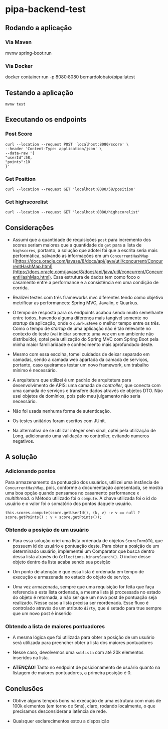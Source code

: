 
  

# pipa-backend-test

## Rodando a aplicação

### Via Maven

mvnw spring-boot:run

### Via Docker

docker container run -p 8080:8080 bernardolobato/pipa:latest

## Testando a aplicação
    mvnw test

## Executando os endpoints
### Post Score

    curl --location --request POST 'localhost:8080/score' \    
    --header 'Content-Type: application/json' \    
    --data-raw '{    
    "userId":58,    
    "points":10    
    }'

### Get Position

    curl --location --request GET 'localhost:8080/58/position'


### Get highscorelist

    curl --location --request GET 'localhost:8080/highscorelist' 


## Considerações

* Assumi que a quantidade de requisições `post` para incremento dos scores seriam maiores que a quantidade de `get` para a lista de `highscores`, portanto, a solução que adotei foi que a escrita seria mais performática, salvando as informações em um `ConcurrentHashMap` ([https://docs.oracle.com/javase/8/docs/api/java/util/concurrent/ConcurrentHashMap.html](https://docs.oracle.com/javase/8/docs/api/java/util/concurrent/ConcurrentHashMap.html). Essa estrutura de dados tem como foco o casamento entre a performance e a consistência em uma condição de corrida.
* Realizei testes com três frameworks mvc diferentes tendo como objetivo metrificar as performances: Spring MVC, Javalin, e Quarkus.
* O tempo de resposta para os endpoints acabou sendo muito semelhante entre todos, havendo alguma diferença mais tangível somente no *startup* da aplicação, onde o `quarkus`teve o melhor tempo entre os três. Como o tempo de *startup* de uma aplicação não é tão relevante no contexto do teste (vai iniciar somente uma vez em um ambiente não distribuído), optei pela utilização do Spring MVC com Spring Boot pela minha maior familiaridade e conhecimento mais aprofundado deste.

* Mesmo com essa escolha, tomei cuidados de deixar separado em camadas, sendo a camada web apartada da camada de serviços, portanto, caso queiramos testar um novo framework, um trabalho mínimo é necessário.

* A arquitetura que utilizei é um padrão de arquitetura para desenvolvimento de APIS: uma camada de *controller*, que conecta com uma camada de serviços e transfere dados através de objetos DTO. Não usei objetos de domínios, pois pelo meu julgamento não seria necessário.

* Não foi usada nenhuma forma de autenticação.

* Os testes unitários foram escritos com JUnit.
* Na alternativa de se utilizar integer sem sinal, optei pela utilização de Long, adicionando uma validação no controller, evitando numeros negativos. 

## A solução

### Adicionando pontos

Para armazenamento da pontuação dos usuários, utilizei uma instância de `ConcurrentHashMap`, pois, conforme a documentação apresentada, se mostra uma boa opção quando pensamos no casamento performance x *multithread*. o Método utilizado foi o `compute`. A chave utilizada foi o id do usuário e o valor foi o somatório dos pontos daquele usuário.

    this.scores.compute(score.getUserId(), (k, v) -> v == null ? score.getPoints() : v + score.getPoints());

  

### Obtendo a posição de um usuário

* Para essa solução criei uma lista ordenada de objetos `ScoreFormDTO`, que possuem id do usuário e pontuação deste. Para obter a posição de um determinado usuário, implementei um Comparator que busca dentro dessa lista através do `Collections.binarySearch()`. O índice desse objeto dentro da lista acaba sendo sua posição

* Um ponto de atenção é que essa lista é ordenada em tempo de execução e armazenada no estado do objeto de serviço.

* Uma vez armazenada, sempre que uma requisição for feita que faça referencia a esta lista ordenada, a mesma lista já processada no estado do objeto é retornada, a não ser que um novo post de pontuação seja realizado. Nesse caso a lista precisa ser reordenada. Esse fluxo é controlado através de um atributo `dirty`, que é setado para true sempre que um novo post é inserido

### Obtendo a lista de maiores pontuadores

* A mesma lógica que foi utilizada para obter a posição de um usuário será utilizada para preencher obter a lista dos maiores pontuadores

* Nesse caso, devolvemos uma `sublista` com até 20k elementos inseridos na lista.
* **ATENÇÃO!** Tanto no endpoint de posicionamento de usuário quanto na listagem de maiores pontuadores, a primeira posição é 0.

## Conclusões

* Obtive alguns tempos bons na execução de uma estrutura com mais de 100k elementos (em torno de 5ms), claro, rodando localmente, o que precisamos desconsiderar a latência de rede.

* Quaisquer esclarecimentos estou a disposição
